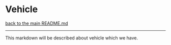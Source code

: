 # Vehicle

[back to the main README.md](../README.md)

---
This markdown will be described about vehicle which we have.
